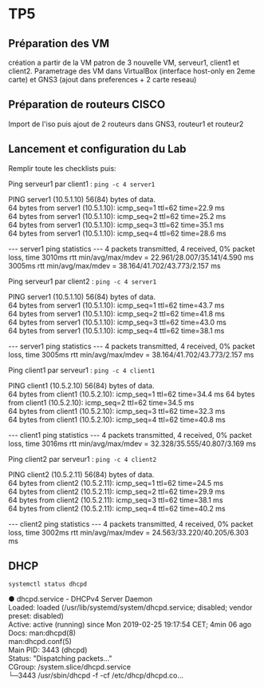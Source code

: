 # TP5

## Préparation des VM

création a partir de la VM patron de 3 nouvelle VM, serveur1, client1 et client2. Parametrage des VM dans VirtualBox (interface host-only en 2eme carte) et GNS3 (ajout dans preferences + 2 carte reseau)

## Préparation de routeurs CISCO

Import de l'iso puis ajout de 2 routeurs dans GNS3, routeur1 et routeur2

## Lancement et configuration du Lab

Remplir toute les checklists puis:

Ping serveur1 par client1 : `ping -c 4 server1`

PING server1 (10.5.1.10) 56(84) bytes of data.  
64 bytes from server1 (10.5.1.10): icmp_seq=1 ttl=62 time=22.9 ms                                                                   
64 bytes from server1 (10.5.1.10): icmp_seq=2 ttl=62 time=25.2 ms                                                                
64 bytes from server1 (10.5.1.10): icmp_seq=3 ttl=62 time=35.1 ms                                                              
64 bytes from server1 (10.5.1.10): icmp_seq=4 ttl=62 time=28.6 ms                                                               

--- server1 ping statistics ---
4 packets transmitted, 4 received, 0% packet loss, time 3010ms
rtt min/avg/max/mdev = 22.961/28.007/35.141/4.590 ms
 3005ms
rtt min/avg/max/mdev = 38.164/41.702/43.773/2.157 ms


Ping serveur1 par client2 : `ping -c 4 server1`

PING server1 (10.5.1.10) 56(84) bytes of data.  
64 bytes from server1 (10.5.1.10): icmp_seq=1 ttl=62 time=43.7 ms  
64 bytes from server1 (10.5.1.10): icmp_seq=2 ttl=62 time=41.8 ms  
64 bytes from server1 (10.5.1.10): icmp_seq=3 ttl=62 time=43.0 ms  
64 bytes from server1 (10.5.1.10): icmp_seq=4 ttl=62 time=38.1 ms  

--- server1 ping statistics ---
4 packets transmitted, 4 received, 0% packet loss, time 3005ms
rtt min/avg/max/mdev = 38.164/41.702/43.773/2.157 ms


Ping client1 par serveur1 : `ping -c 4 client1`

PING client1 (10.5.2.10) 56(84) bytes of data.  
64 bytes from client1 (10.5.2.10): icmp_seq=1 ttl=62 time=34.4 ms 
64 bytes from client1 (10.5.2.10): icmp_seq=2 ttl=62 time=34.5 ms  
64 bytes from client1 (10.5.2.10): icmp_seq=3 ttl=62 time=32.3 ms  
64 bytes from client1 (10.5.2.10): icmp_seq=4 ttl=62 time=40.8 ms  

--- client1 ping statistics ---
4 packets transmitted, 4 received, 0% packet loss, time 3016ms
rtt min/avg/max/mdev = 32.328/35.555/40.807/3.169 ms


Ping client2 par serveur1  : `ping -c 4 client2`

PING client2 (10.5.2.11) 56(84) bytes of data.  
64 bytes from client2 (10.5.2.11): icmp_seq=1 ttl=62 time=24.5 ms  
64 bytes from client2 (10.5.2.11): icmp_seq=2 ttl=62 time=29.9 ms  
64 bytes from client2 (10.5.2.11): icmp_seq=3 ttl=62 time=38.1 ms  
64 bytes from client2 (10.5.2.11): icmp_seq=4 ttl=62 time=40.2 ms  

--- client2 ping statistics ---
4 packets transmitted, 4 received, 0% packet loss, time 3002ms
rtt min/avg/max/mdev = 24.563/33.220/40.205/6.303 ms

## DHCP

`systemctl status dhcpd` 

● dhcpd.service - DHCPv4 Server Daemon    
   Loaded: loaded (/usr/lib/systemd/system/dhcpd.service; disabled; vendor preset: disabled)   
   Active: active (running) since Mon 2019-02-25 19:17:54 CET; 4min 06 ago  
     Docs: man:dhcpd(8)       
           man:dhcpd.conf(5)       
 Main PID: 3443 (dhcpd)  
   Status: "Dispatching packets..."    
   CGroup: /system.slice/dhcpd.service   
           └─3443 /usr/sbin/dhcpd -f -cf /etc/dhcp/dhcpd.co...

